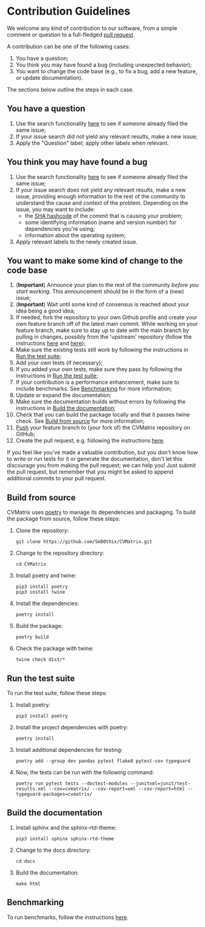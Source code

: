 # Contribution Guidelines

We welcome any kind of contribution to our software, from a simple comment or question to a full-fledged [pull request](https://help.github.com/articles/about-pull-requests/).

A contribution can be one of the following cases:

1. You have a question;
2. You think you may have found a bug (including unexpected behavior);
3. You want to change the code base (e.g., to fix a bug, add a new feature, or update documentation).

The sections below outline the steps in each case.

## You have a question

1. Use the search functionality [here](https://github.com/Sm00thix/CVMatrix/issues) to see if someone already filed the same issue;
2. If your issue search did not yield any relevant results, make a new issue;
3. Apply the "Question" label; apply other labels when relevant.

## You think you may have found a bug

1. Use the search functionality [here](https://github.com/Sm00thix/CVMatrix/issues) to see if someone already filed the same issue;
2. If your issue search does not yield any relevant results, make a new issue, providing enough information to the rest of the community to understand the cause and context of the problem. Depending on the issue, you may want to include:
    - the [SHA hashcode](https://help.github.com/articles/autolinked-references-and-urls/#commit-shas) of the commit that is causing your problem;
    - some identifying information (name and version number) for dependencies you're using;
    - information about the operating system;
3. Apply relevant labels to the newly created issue.

## You want to make some kind of change to the code base

1. (**Important**) Announce your plan to the rest of the community *before you start working*. This announcement should be in the form of a (new) issue;
2. (**Important**) Wait until some kind of consensus is reached about your idea being a good idea;
3. If needed, fork the repository to your own Github profile and create your own feature branch off of the latest main commit. While working on your feature branch, make sure to stay up to date with the main branch by pulling in changes, possibly from the 'upstream' repository (follow the instructions [here](https://help.github.com/articles/configuring-a-remote-for-a-fork/) and [here](https://help.github.com/articles/syncing-a-fork/));
4. Make sure the existing tests still work by following the instructions in [Run the test suite](#run-the-test-suite);
5. Add your own tests (if necessary);
6. If you added your own tests, make sure they pass by following the instructions in [Run the test suite](#run-the-test-suite);
7. If your contribution is a performance enhancement, make sure to include benchmarks. See [Benchmarking](#benchmarking) for more information;
8. Update or expand the documentation;
9. Make sure the documentation builds without errors by following the instructions in [Build the documentation](#build-the-documentation);
10. Check that you can build the package locally and that it passes twine check. See [Build from source](#build-from-source) for more information;
11. [Push](http://rogerdudler.github.io/git-guide/) your feature branch to (your fork of) the CVMatrix repository on GitHub;
12. Create the pull request, e.g. following the instructions [here](https://help.github.com/articles/creating-a-pull-request/).

If you feel like you've made a valuable contribution, but you don't know how to write or run tests for it or generate the documentation, don't let this discourage you from making the pull request; we can help you! Just submit the pull request, but remember that you might be asked to append additional commits to your pull request.

## Build from source

CVMatrix uses [poetry](https://python-poetry.org/) to manage its dependencies and packaging. To build the package from source, follow these steps:

1. Clone the repository:

    ```shell
    git clone https://github.com/Sm00thix/CVMatrix.git
    ```

2. Change to the repository directory:

    ```shell
    cd CVMatrix
    ```

3. Install poetry and twine:

    ```shell
    pip3 install poetry
    pip3 install twine
    ```

4. Install the dependencies:

    ```shell
    poetry install
    ```

5. Build the package:

    ```shell
    poetry build
    ```

6. Check the package with twine:

    ```shell
    twine check dist/*
    ```

## Run the test suite

To run the test suite, follow these steps:

1. Install poetry:

    ```shell
    pip3 install poetry
    ```

2. Install the project dependencies with poetry:

    ```shell
    poetry install
    ```

3. Install additional dependencies for testing:

    ```shell
    poetry add --group dev pandas pytest flake8 pytest-cov typeguard
    ```

4. Now, the tests can be run with the following command:

    ```shell
    poetry run pytest tests --doctest-modules --junitxml=junit/test-results.xml --cov=cvmatrix/ --cov-report=xml --cov-report=html --typeguard-packages=cvmatrix/
    ```

## Build the documentation

1. Install sphinx and the sphinx-rtd-theme:

    ```shell
    pip3 install sphinx sphinx-rtd-theme
    ```

2. Change to the docs directory:

    ```shell
    cd docs
    ```

3. Build the documentation:

    ```shell
    make html
    ```

## Benchmarking

To run benchmarks, follow the instructions [here](https://github.com/Sm00thix/CVMatrix/blob/main/benchmarks/README.md).